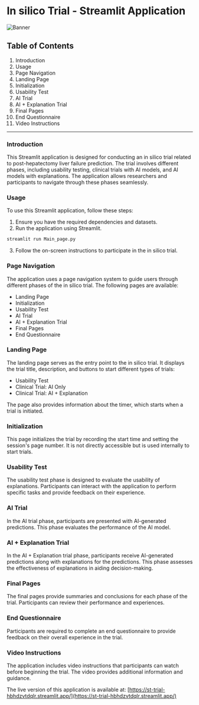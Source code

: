 
# In silico Trial - Streamlit Application

![Banner](image1.jpg)

## Table of Contents
1. Introduction
2. Usage
3. Page Navigation
4. Landing Page
5. Initialization
6. Usability Test
7. AI Trial
8. AI + Explanation Trial
9. Final Pages
10. End Questionnaire
11. Video Instructions

---

### Introduction

This Streamlit application is designed for conducting an in silico trial related to post-hepatectomy liver failure prediction. The trial involves different phases, including usability testing, clinical trials with AI models, and AI models with explanations. The application allows researchers and participants to navigate through these phases seamlessly.

### Usage

To use this Streamlit application, follow these steps:

1. Ensure you have the required dependencies and datasets.
2. Run the application using Streamlit.

```bash
streamlit run Main_page.py
```

3. Follow the on-screen instructions to participate in the in silico trial.

### Page Navigation

The application uses a page navigation system to guide users through different phases of the in silico trial. The following pages are available:

- Landing Page
- Initialization
- Usability Test
- AI Trial
- AI + Explanation Trial
- Final Pages
- End Questionnaire

### Landing Page

The landing page serves as the entry point to the in silico trial. It displays the trial title, description, and buttons to start different types of trials:

- Usability Test
- Clinical Trial: AI Only
- Clinical Trial: AI + Explanation

The page also provides information about the timer, which starts when a trial is initiated.

### Initialization

This page initializes the trial by recording the start time and setting the session's page number. It is not directly accessible but is used internally to start trials.

### Usability Test

The usability test phase is designed to evaluate the usability of explanations. Participants can interact with the application to perform specific tasks and provide feedback on their experience.

### AI Trial

In the AI trial phase, participants are presented with AI-generated predictions. This phase evaluates the performance of the AI model.

### AI + Explanation Trial

In the AI + Explanation trial phase, participants receive AI-generated predictions along with explanations for the predictions. This phase assesses the effectiveness of explanations in aiding decision-making.

### Final Pages

The final pages provide summaries and conclusions for each phase of the trial. Participants can review their performance and experiences.

### End Questionnaire

Participants are required to complete an end questionnaire to provide feedback on their overall experience in the trial.

### Video Instructions
The application includes video instructions that participants can watch before beginning the trial. The video provides additional information and guidance.

The live version of this application is available at: [https://st-trial-hbhdzvtdqlr.streamlit.app/](https://st-trial-hbhdzvtdqlr.streamlit.app/)

